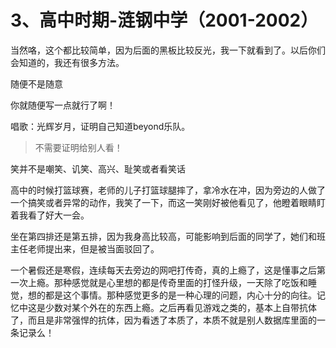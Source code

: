 # 3、高中时期-涟钢中学（2001-2002）

当然咯，这个都比较简单，因为后面的黑板比较反光，我一下就看到了。以后你们会知道的，我还有很多方法。

随便不是随意

你就随便写一点就行了啊！

唱歌：光辉岁月，证明自己知道beyond乐队。

> 不需要证明给别人看！

笑并不是嘲笑、讥笑、高兴、耻笑或者看笑话

高中的时候打篮球赛，老师的儿子打篮球腿摔了，拿冷水在冲，因为旁边的人做了一个搞笑或者异常的动作，我笑了一下，而这一笑刚好被他看见了，他瞪着眼睛盯着我看了好大一会。

坐在第四排还是第五排，因为我身高比较高，可能影响到后面的同学了，她们和班主任老师提出来，但是被当面驳回了。

一个暑假还是寒假，连续每天去旁边的网吧打传奇，真的上瘾了，这是懂事之后第一次上瘾。那种感觉就是心里想的都是传奇里面的打怪升级，一天除了吃饭和睡觉，想的都是这个事情。那种感觉更多的是一种心理的问题，内心十分的向往。记忆中这是少数对某个外在的东西上瘾。之后再看见游戏之类的，基本上自带抗体了，而且是非常强悍的抗体，因为看透了本质了，本质不就是别人数据库里面的一条记录么！

